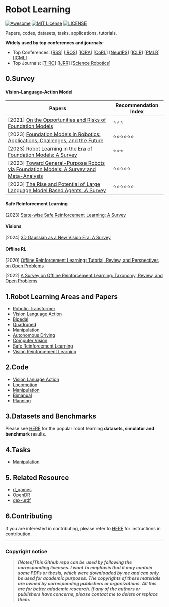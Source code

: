 # Robot Learning
[![Awesome](https://awesome.re/badge.svg)](https://awesome.re) [![MIT License](https://img.shields.io/badge/license-MIT-green.svg)](https://opensource.org/licenses/MIT) [![LICENSE](https://img.shields.io/badge/license-Anti%20996-blue.svg)](https://github.com/996icu/996.ICU/blob/master/LICENSE)

Papers, codes, datasets, tasks, applications, tutorials.

**Widely used by top conferences and journals:**

- Top Conferences: [[RSS](https://roboticsconference.org/)] [[IROS](https://ieee-iros.org/)] [[ICRA](https://www.ieee-ras.org/conferences-workshops/fully-sponsored/icra)] [[CoRL](https://www.corl.org/)] [[NeurlPS](https://nips.cc/)] [[ICLR](https://iclr.cc/)] [[PMLR](https://proceedings.mlr.press/)] [[ICML](https://icml.cc/)]
- Top Journals: [[T-RO](https://www.ieee-ras.org/publications/t-ro)] [[IJRR](https://journals.sagepub.com/home/ijr)] [[Science Robotics](https://www.science.org/journal/scirobotics)]



## 0.Survey

#### Vision-Language-Action Model

| Papers                                                       | Recommendation Index                 |
| ------------------------------------------------------------ | ------------------------------------ |
| [2021] [On the Opportunities and Risks of Foundation Models](https://arxiv.org/abs/2108.07258) | :star::star::star:                   |
| [2023] [Foundation Models in Robotics: Applications, Challenges, and the Future](https://arxiv.org/abs/2312.07843) | :star::star::star::star::star::star: |
| [2023] [Robot Learning in the Era of Foundation Models: A Survey](https://arxiv.org/abs/2311.14379) | :star::star::star:                   |
| [2023] [Toward General-Purpose Robots via Foundation Models: A Survey and Meta-Analysis](https://arxiv.org/abs/2312.08782) | :star::star::star::star::star:       |
| [2023] [The Rise and Potential of Large Language Model Based Agents: A Survey](https://arxiv.org/abs/2309.07864) | :star::star::star::star::star::star: |

#### Safe Reinforcement Learning

[2023] [State-wise Safe Reinforcement Learning: A Survey](https://arxiv.org/abs/2302.03122)

#### Visions

[2024] [3D Gaussian as a New Vision Era: A Survey](https://arxiv.org/abs/2402.07181)

#### Offline RL

[2020] [Offline Reinforcement Learning: Tutorial, Review, and Perspectives on Open Problems](https://arxiv.org/abs/2005.01643)

[2022] [A Survey on Offline Reinforcement Learning: Taxonomy, Review, and Open Problems](https://arxiv.org/abs/2203.01387)



## 1.Robot Learning Areas and Papers

- [Robotic Transformer](https://github.com/Evan-wyl/Robot-Learning/blob/master/papers/RT.md)
- [Vision Language Action](https://github.com/Evan-wyl/Robot-Learning/blob/master/papers/VLA.md)
- [Bipedal](https://github.com/Evan-wyl/Robot-Learning/blob/master/papers/bipedal.md)
- [Quadruped](https://github.com/Evan-wyl/Robot-Learning/blob/master/papers/quadruped.md)
- [Manipulation](https://github.com/Evan-wyl/Robot-Learning/tree/master/papers/manipulation)
- [Autonomous Driving](https://github.com/Evan-wyl/Robot-Learning/blob/master/papers/auto-driving.md)
- [Computer Vision](https://github.com/Evan-wyl/Robot-Learning/blob/master/papers/cv.md)
- [Safe Reinforcement Learning](https://github.com/Evan-wyl/Robot-Learning/blob/master/papers/Safe-RL.md)
- [Vision Reinforcement Learning](https://github.com/Evan-wyl/Robot-Learning/blob/master/papers/Vision-RL.md)



## 2.Code

- [Vision Lanuage Action](https://github.com/Evan-wyl/Robot-Learning/tree/master/codes/VLA)
- [Locomotion](https://github.com/Evan-wyl/Robot-Learning/tree/master/codes/locomotion)
- [Manipulation](https://github.com/Evan-wyl/Robot-Learning/tree/master/codes/manipulation)
- [Bimanual](https://github.com/Evan-wyl/Robot-Learning/blob/master/codes/bimanual.md)
- [Planning](https://github.com/Evan-wyl/Robot-Learning/blob/master/codes/planning.md)



## 3.Datasets and Benchmarks

Please see [HERE](https://github.com/Evan-wyl/Robot-Learning/tree/master/data) for the popular robot learning **datasets, simulator and benchmark** results.



## 4.Tasks

- [Manipulation](https://github.com/Evan-wyl/Robot-Learning/tree/master/tasks/manipulation)



## 5. Related Resource

- [rl_games](https://github.com/Denys88/rl_games)
- [OpenDR](https://github.com/opendr-eu/opendr)
- [dex-urdf](https://github.com/dexsuite/dex-urdf)



## 6.Contributing

If you are interested in contributing, please refer to [HERE](https://github.com/Evan-wyl/Robot-Learning/blob/master/CONTRIBUTING.md) for instructions in contribution.

------

### Copyright notice

> ***[Notes]This Github repo can be used by following the corresponding licenses. I want to emphasis that it may contain some PDFs or thesis, which were downloaded by me and can only be used for academic purposes. The copyrights of these materials are owned by corresponding publishers or organizations. All this are for better adademic research. If any of the authors or publishers have concerns, please contact me to delete or replace them.***
